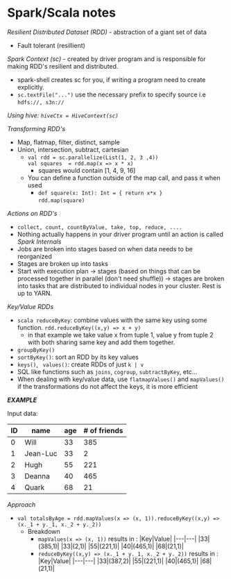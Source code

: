 # Spark/Scala notes

_Resilient Distributed Dataset (RDD)_ - abstraction of a giant set of data
- Fault tolerant (resillient)

_Spark Context (sc)_ - created by driver program and is responsible for making RDD's resilient and distributed.
- spark-shell creates sc for you, if writing a program need to create explicitly.
- `sc.textFile("...")` use the necessary prefix to specify source i.e `hdfs://, s3n://`

_Using hive: `hiveCtx = HiveContext(sc)`_

_Transforming RDD's_
- Map, flatmap, filter, distinct, sample
- Union, intersection, subtract, cartesian
  - `val rdd = sc.parallelize(List(1, 2, 3 ,4))`
  <br/> `val squares  = rdd.map(x => x * x)`
    - squares would contain [1, 4, 9, 16]
  - You can define a function outside of the map call, and pass it when used
    - `def square(x: Int): Int = { return x*x }` <br/> `rdd.map(square)`

_Actions on RDD's_
- `collect, count, countByValue, take, top, reduce, ....`
- Nothing actually happens in your driver program until an action is called
_Spark Internals_
- Jobs are broken into stages based on when data needs to be reorganized
- Stages are broken up into tasks
- Start with execution plan &rarr; stages (based on things that can be processed together in parallel (don't need shuffle)) &rarr; stages are broken into tasks that are distributed to individual nodes in your cluster. Rest is up to YARN.

_Key/Value RDDs_
- ```scala reduceByKey```: combine values with the same key using some function. `rdd.reduceByKey((x,y) => x + y)`
  - in that example we take value x from tuple 1, value y from tuple 2 with both sharing same key and add them together.
- `groupByKey()`
- `sortByKey()`: sort an RDD by its key values
- `keys()`, ` values()`: create RDDs of just `k | v`
- SQL like functions such as `joins`, `cogroup`, `subtractByKey`, etc...
- When dealing with key/value data, use `flatmapValues()` and `mapValues()` if the transformations do not affect the keys, it is more efficient

___EXAMPLE___

Input data:

|ID|name|age|# of friends|
|---|---|---|---|
|0|Will|33|385|
|1|Jean-Luc|33|2|
|2|Hugh|55|221|
|3|Deanna|40|465|
|4|Quark|68|21|

_Approach_

- `val totalsByAge = rdd.mapValues(x => (x, 1)).reduceByKey((x,y) => (x._1 + y._1, x._2 + y._2))`
  - Breakdown
    - `mapValues(x => (x, 1))` results in :
    |Key|Value|
    |---|---|
    |33|(385,1)|
    |33|(2,1)|
    |55|(221,1)|
    |40|(465,1)|
    |68|(21,1)|
    - `reduceByKey((x,y) => (x._1 + y._1, x._2 + y._2))` results in :
    |Key|Value|
    |---|---|
    |33|(387,2)|
    |55|(221,1)|
    |40|(465,1)|
    |68|(21,1)|

